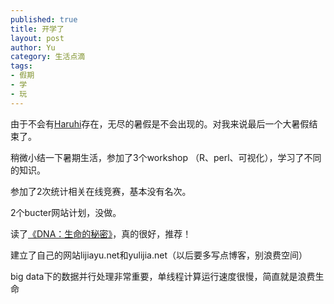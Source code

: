 ```yaml
--- 
published: true
title: 开学了
layout: post
author: Yu
category: 生活点滴
tags:
- 假期
- 学
- 玩
---
```

由于不会有[Haruhi](http://www.haruhi.tv/ "SOS Dan web site")存在，无尽的暑假是不会出现的。对我来说最后一个大暑假结束了。

稍微小结一下暑期生活，参加了3个workshop （R、perl、可视化），学习了不同的知识。

参加了2次统计相关在线竞赛，基本没有名次。

2个bucter网站计划，没做。

读了<a title="书评：《DNA：生命的秘密》" href="http://yulijia.net/cn/2011/10/%e4%b9%a6%e8%af%84%ef%bc%9a%e3%80%8adna%ef%bc%9a%e7%94%9f%e5%91%bd%e7%9a%84%e7%a7%98%e5%af%86%e3%80%8b/" target="_blank">《DNA：生命的秘密》</a>，真的很好，推荐！

建立了自己的网站lijiayu.net和yulijia.net（以后要多写点博客，别浪费空间）

big data下的数据并行处理非常重要，单线程计算运行速度很慢，简直就是浪费生命
